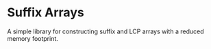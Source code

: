 # Suffix Arrays

A simple library for constructing suffix and LCP arrays with a reduced memory
footprint.
